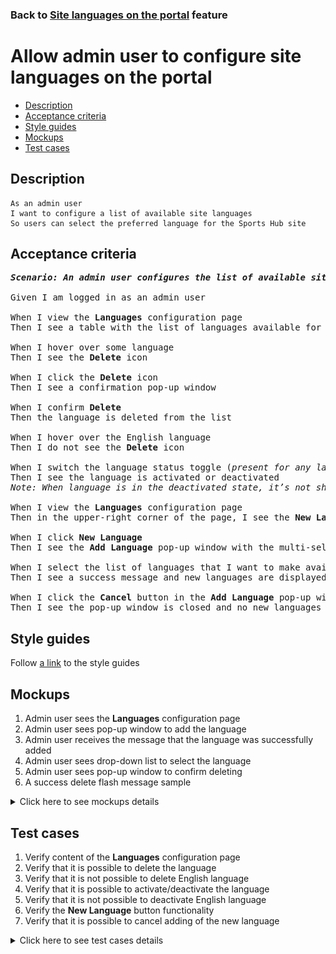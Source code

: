 ### Back to [Site languages on the portal](../../) feature

# Allow admin user to configure site languages on the portal

- [Description](#description)
- [Acceptance criteria](#acceptance-criteria)
- [Style guides](#style-guides)
- [Mockups](#mockups)
- [Test cases](#test-cases)

## Description

    As an admin user
    I want to configure a list of available site languages
    So users can select the preferred language for the Sports Hub site

## Acceptance criteria

<pre>
<b><i>Scenario: An admin user configures the list of available site languages</i></b>

Given I am logged in as an admin user

When I view the <b>Languages</b> configuration page
Then I see a table with the list of languages available for the Sports Hub site and the language status toggle

When I hover over some language
Then I see the <b>Delete</b> icon

When I click the <b>Delete</b> icon
Then I see a confirmation pop-up window

When I confirm <b>Delete</b>
Then the language is deleted from the list

When I hover over the English language
Then I do not see the <b>Delete</b> icon

When I switch the language status toggle (<i>present for any language except English</i>)
Then I see the language is activated or deactivated
<i>Note: When language is in the deactivated state, it’s not shown in the drop-down list with site languages in the site header</i>

When I view the <b>Languages</b> configuration page
Then in the upper-right corner of the page, I see the <b>New Language</b> button

When I click <b>New Language</b>
Then I see the <b>Add Language</b> pop-up window with the multi-select input with checkboxes, the <b>Add</b> and <b>Cancel</b> buttons

When I select the list of languages that I want to make available on the site and click <b>Add</b>
Then I see a success message and new languages are displayed in the list

When I click the <b>Cancel</b> button in the <b>Add Language</b> pop-up window
Then I see the pop-up window is closed and no new languages appear in the language list
</pre>

## Style guides

Follow [a link](https://www.figma.com/proto/0zkkf5WC77OSpvyD6YXpFE/Style-guides?page-id=0%3A1&node-id=19%3A5368&viewport=266%2C48%2C0.54&scaling=min-zoom&starting-point-node-id=19%3A5368) to the style guides

## Mockups

1. Admin user sees the <b>Languages</b> configuration page
2. Admin user sees pop-up window to add the language
3. Admin user receives the message that the language was successfully added
4. Admin user sees drop-down list to select the language
5. Admin user sees pop-up window to confirm deleting
6. A success delete flash message sample

<details>
  <summary>Click here to see mockups details</summary>

**1. Admin user sees the Languages configuration page:**

![Admin user sees the Languages configuration page](/sports_hub_portal/web_application_features/site_languages/images/configaration_site_languages.png)

**2. Admin user sees pop-up window to add the language:**

![Admin user sees pop-up window to add the language](/sports_hub_portal/web_application_features/site_languages/images/add_language_popup.png)

**3. Admin user receives the message that the language was successfully added:**

![Admin user receives the message that the language was successfully added](/sports_hub_portal/web_application_features/site_languages/images/languages_saved_message.png)

**4. Admin user sees drop-down list to select the language:**

![Admin user sees drop-down list to select the language](/sports_hub_portal/web_application_features/site_languages/images/admin_selects_language.png)

**5. Admin user sees pop-up window to confirm deleting:**

![Admin user sees pop-up window to confirm deleting](/sports_hub_portal/web_application_features/site_languages/images/admin_delete_confirmation.png)

**5. A success delete flash message sample:**

![A success delete flash message sample](/sports_hub_portal/web_application_features/site_languages/images/success_delete_message.png)

</details>

## Test cases

1. Verify content of the <b>Languages</b> configuration page
2. Verify that it is possible to delete the language
3. Verify that it is not possible to delete English language
4. Verify that it is possible to activate/deactivate the language
5. Verify that it is not possible to deactivate English language
6. Verify the <b>New Language</b> button functionality
7. Verify that it is possible to cancel adding of the new language

<details>
  <summary>Click here to see test cases details</summary>

### **#1. Verify content of the Languages configuration page**

|Preconditions|Steps|Expected result
--------------|-----|----------
|- Go to the Sports Hub home page</br>- Log in with admin account</br>- Go to the <b>Languages</b> configuration page|1) Examine the content of the <b>Languages</b> configuration page|1) There is a table with the list of languages available for the Sports Hub site users and the <b>Status</b> toggle is present for each language except English|

### **#2. Verify that it is possible to delete the language**

|Preconditions|Steps|Expected result
--------------|-----|----------
|- Go to the Sports Hub home page</br>- Log in with admin account</br>- Go to the <b>Languages</b> configuration page|1) Hover over any language except English</br>2) Click <b>Delete</b>|1) The <b>Delete</b> button appears</br>2) The language is deleted from the list. The language is unavailable, users can not select it|

### **#3. Verify that it is not possible to delete English language**

|Preconditions|Steps|Expected result
--------------|-----|----------
|- Go to the Sports Hub home page</br>- Log in with admin account</br>- Go to the <b>Languages</b> configuration page|1) Hover over English language</br>2) Examine the page|2) The <b>Delete</b> button is not shown|

### **#4. Verify that it is possible to activate/deactivate the language**

|Preconditions|Steps|Expected result
--------------|-----|----------
|- Go to the Sports Hub home page</br>- Log in with admin account</br>- Go to the <b>Languages</b> configuration page|1) Hover over any language with the <b>Active</b> status</br>2) Switch the status toggle</br>3) Hover over any language with the <b>Inactive</b> status</br>4) Switch the status toggle|2) The language is deactivated and unavailable for users to be selected</br>4) The language is activated and available for users to be selected|

### **#5. Verify that it is not possible to deactivate English language**

|Preconditions|Steps|Expected result
--------------|-----|----------
|- Go to the Sports Hub home page</br>- Log in with admin account</br>- Go to the <b>Languages</b> configuration page|1) Hover over English language</br>2) Examine the page|2) There is no status toggle for English language|

### **#6. Verify the New Language button functionality**

|Preconditions|Steps|Expected result
--------------|-----|----------
|- Go to the Sports Hub home page</br>- Log in with admin account</br>- Go to the <b>Languages</b> configuration page|1) Click <b>+New Language</b></br>2) From the list of languages, select new languages</br>3) Click <b>Add</b>|3) The new languages are displayed in the list of languages and enabled by default|

### **#7. Verify that it is possible to cancel adding of the new language**

|Preconditions|Steps|Expected result
--------------|-----|----------
|- Go to the Sports Hub home page</br>- Log in with admin account</br>- Go to the <b>Languages</b> configuration page|1) Click <b>+New Language</b></br>2) From the list of languages, select new languages</br>3) Click <b>Cancel</b>|3) The pop-up window to add the language is closed and no new language appears in the table|
</details>
